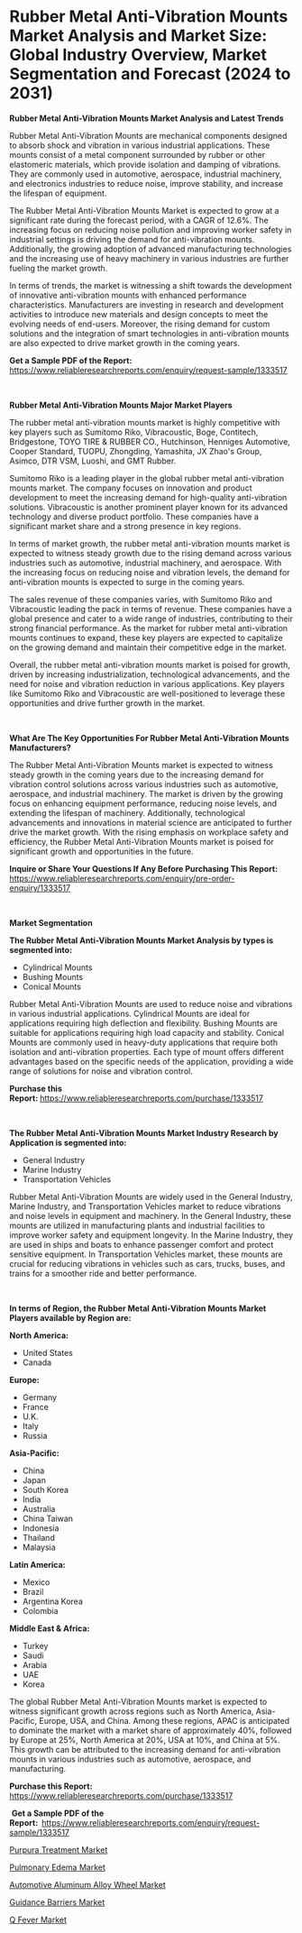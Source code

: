 <p><h1>Rubber Metal Anti-Vibration Mounts Market Analysis and Market Size: Global Industry Overview, Market Segmentation and Forecast (2024 to 2031)</h1></p><p><strong>Rubber Metal Anti-Vibration Mounts Market Analysis and Latest Trends</strong></p>
<p><p>Rubber Metal Anti-Vibration Mounts are mechanical components designed to absorb shock and vibration in various industrial applications. These mounts consist of a metal component surrounded by rubber or other elastomeric materials, which provide isolation and damping of vibrations. They are commonly used in automotive, aerospace, industrial machinery, and electronics industries to reduce noise, improve stability, and increase the lifespan of equipment.</p><p>The Rubber Metal Anti-Vibration Mounts Market is expected to grow at a significant rate during the forecast period, with a CAGR of 12.6%. The increasing focus on reducing noise pollution and improving worker safety in industrial settings is driving the demand for anti-vibration mounts. Additionally, the growing adoption of advanced manufacturing technologies and the increasing use of heavy machinery in various industries are further fueling the market growth.</p><p>In terms of trends, the market is witnessing a shift towards the development of innovative anti-vibration mounts with enhanced performance characteristics. Manufacturers are investing in research and development activities to introduce new materials and design concepts to meet the evolving needs of end-users. Moreover, the rising demand for custom solutions and the integration of smart technologies in anti-vibration mounts are also expected to drive market growth in the coming years.</p></p>
<p><strong>Get a Sample PDF of the Report:&nbsp;</strong> <a href="https://www.reliableresearchreports.com/enquiry/request-sample/1333517">https://www.reliableresearchreports.com/enquiry/request-sample/1333517</a></p>
<p>&nbsp;</p>
<p><strong>Rubber Metal Anti-Vibration Mounts Major Market Players</strong></p>
<p><p>The rubber metal anti-vibration mounts market is highly competitive with key players such as Sumitomo Riko, Vibracoustic, Boge, Contitech, Bridgestone, TOYO TIRE & RUBBER CO., Hutchinson, Henniges Automotive, Cooper Standard, TUOPU, Zhongding, Yamashita, JX Zhao's Group, Asimco, DTR VSM, Luoshi, and GMT Rubber.</p><p>Sumitomo Riko is a leading player in the global rubber metal anti-vibration mounts market. The company focuses on innovation and product development to meet the increasing demand for high-quality anti-vibration solutions. Vibracoustic is another prominent player known for its advanced technology and diverse product portfolio. These companies have a significant market share and a strong presence in key regions.</p><p>In terms of market growth, the rubber metal anti-vibration mounts market is expected to witness steady growth due to the rising demand across various industries such as automotive, industrial machinery, and aerospace. With the increasing focus on reducing noise and vibration levels, the demand for anti-vibration mounts is expected to surge in the coming years.</p><p>The sales revenue of these companies varies, with Sumitomo Riko and Vibracoustic leading the pack in terms of revenue. These companies have a global presence and cater to a wide range of industries, contributing to their strong financial performance. As the market for rubber metal anti-vibration mounts continues to expand, these key players are expected to capitalize on the growing demand and maintain their competitive edge in the market.</p><p>Overall, the rubber metal anti-vibration mounts market is poised for growth, driven by increasing industrialization, technological advancements, and the need for noise and vibration reduction in various applications. Key players like Sumitomo Riko and Vibracoustic are well-positioned to leverage these opportunities and drive further growth in the market.</p></p>
<p>&nbsp;</p>
<p><strong>What Are The Key Opportunities For Rubber Metal Anti-Vibration Mounts Manufacturers?</strong></p>
<p><p>The Rubber Metal Anti-Vibration Mounts market is expected to witness steady growth in the coming years due to the increasing demand for vibration control solutions across various industries such as automotive, aerospace, and industrial machinery. The market is driven by the growing focus on enhancing equipment performance, reducing noise levels, and extending the lifespan of machinery. Additionally, technological advancements and innovations in material science are anticipated to further drive the market growth. With the rising emphasis on workplace safety and efficiency, the Rubber Metal Anti-Vibration Mounts market is poised for significant growth and opportunities in the future.</p></p>
<p><strong>Inquire or Share Your Questions If Any Before Purchasing This Report:</strong> <a href="https://www.reliableresearchreports.com/enquiry/pre-order-enquiry/1333517">https://www.reliableresearchreports.com/enquiry/pre-order-enquiry/1333517</a></p>
<p>&nbsp;</p>
<p><strong>Market Segmentation</strong></p>
<p><strong>The Rubber Metal Anti-Vibration Mounts Market Analysis by types is segmented into:</strong></p>
<p><ul><li>Cylindrical Mounts</li><li>Bushing Mounts</li><li>Conical Mounts</li></ul></p>
<p><p>Rubber Metal Anti-Vibration Mounts are used to reduce noise and vibrations in various industrial applications. Cylindrical Mounts are ideal for applications requiring high deflection and flexibility. Bushing Mounts are suitable for applications requiring high load capacity and stability. Conical Mounts are commonly used in heavy-duty applications that require both isolation and anti-vibration properties. Each type of mount offers different advantages based on the specific needs of the application, providing a wide range of solutions for noise and vibration control.</p></p>
<p><strong>Purchase this Report:&nbsp;</strong><a href="https://www.reliableresearchreports.com/purchase/1333517">https://www.reliableresearchreports.com/purchase/1333517</a></p>
<p>&nbsp;</p>
<p><strong>The Rubber Metal Anti-Vibration Mounts Market Industry Research by Application is segmented into:</strong></p>
<p><ul><li>General Industry</li><li>Marine Industry</li><li>Transportation Vehicles</li></ul></p>
<p><p>Rubber Metal Anti-Vibration Mounts are widely used in the General Industry, Marine Industry, and Transportation Vehicles market to reduce vibrations and noise levels in equipment and machinery. In the General Industry, these mounts are utilized in manufacturing plants and industrial facilities to improve worker safety and equipment longevity. In the Marine Industry, they are used in ships and boats to enhance passenger comfort and protect sensitive equipment. In Transportation Vehicles market, these mounts are crucial for reducing vibrations in vehicles such as cars, trucks, buses, and trains for a smoother ride and better performance.</p></p>
<p>&nbsp;</p>
<p><strong>In terms of Region, the Rubber Metal Anti-Vibration Mounts Market Players available by Region are:</strong></p>
<p>
    <p> <strong> North America: </strong>
        <ul>
            <li>United States</li>
            <li>Canada</li>
        </ul>
        </p> 
    <p> <strong> Europe: </strong>
        <ul>
            <li>Germany</li>
            <li>France</li>
            <li>U.K.</li>
            <li>Italy</li>
            <li>Russia</li>
        </ul>
        </p> 
    <p> <strong> Asia-Pacific: </strong>
        <ul>
            <li>China</li>
            <li>Japan</li>
            <li>South Korea</li>
            <li>India</li>
            <li>Australia</li>
            <li>China Taiwan</li>
            <li>Indonesia</li>
            <li>Thailand</li>
            <li>Malaysia</li>
        </ul>
        </p> 
    <p> <strong> Latin America: </strong>
        <ul>
            <li>Mexico</li>
            <li>Brazil</li>
            <li>Argentina Korea</li>
            <li>Colombia</li>
        </ul>
        </p> 
    <p> <strong> Middle East & Africa: </strong>
        <ul>
            <li>Turkey</li>
            <li>Saudi</li>
            <li>Arabia</li>
            <li>UAE</li>
            <li>Korea</li>
        </ul>
    </p>
    </p>
<p><p>The global Rubber Metal Anti-Vibration Mounts market is expected to witness significant growth across regions such as North America, Asia-Pacific, Europe, USA, and China. Among these regions, APAC is anticipated to dominate the market with a market share of approximately 40%, followed by Europe at 25%, North America at 20%, USA at 10%, and China at 5%. This growth can be attributed to the increasing demand for anti-vibration mounts in various industries such as automotive, aerospace, and manufacturing.</p></p>
<p><strong>Purchase this Report: </strong><a href="https://www.reliableresearchreports.com/purchase/1333517">https://www.reliableresearchreports.com/purchase/1333517</a></p>
<p>&nbsp;<strong>Get a Sample PDF of the Report:&nbsp;&nbsp;</strong><a href="https://www.reliableresearchreports.com/enquiry/request-sample/1333517">https://www.reliableresearchreports.com/enquiry/request-sample/1333517</a></p>
<p><strong></strong></p>
<p><p><a href="https://medium.com/p/d866347da8ce/edit">Purpura Treatment Market</a></p><p><a href="https://medium.com/p/4e2f38b9bbce/edit">Pulmonary Edema Market</a></p><p><a href="https://issuu.com/reportprime-2/docs/automotive-aluminum-alloy-wheel-market-size-2030.p">Automotive Aluminum Alloy Wheel Market</a></p><p><a href="https://issuu.com/reportprime-2/docs/guidance-barriers-market-size-2030.pptx">Guidance Barriers Market</a></p><p><a href="https://medium.com/p/4875e6df8d94/edit">Q Fever Market</a></p></p>